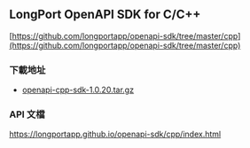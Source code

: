 ## LongPort OpenAPI SDK for C/C++

[https://github.com/longportapp/openapi-sdk/tree/master/cpp](https://github.com/longportapp/openapi-sdk/tree/master/cpp)

### 下載地址

- [openapi-cpp-sdk-1.0.20.tar.gz](https://static.lbkrs.com/openapi-sdk/openapi-cpp-sdk-1.0.20.tar.gz)

### API 文檔

https://longportapp.github.io/openapi-sdk/cpp/index.html

